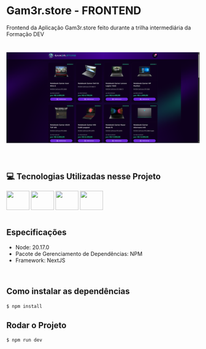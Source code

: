 # Gam3r.store - FRONTEND
Frontend da Aplicação Gam3r.store feito durante a trilha intermediária da Formação DEV

<h1 align="center">
  <img alt="NLW" title="NLW" width="700" src=".github/app.png" />
</h1>


<br>

## 💻 Tecnologias Utilizadas nesse Projeto
<div style="display: inline_block">
  <img align="center" height="50" width="60" src="https://cdn.jsdelivr.net/gh/devicons/devicon/icons/react/react-original.svg">
  <img align="center" height="50" width="60" src="https://cdn.jsdelivr.net/gh/devicons/devicon@latest/icons/nextjs/nextjs-original-wordmark.svg">
  <img align="center" height="50" width="60" src="https://cdn.jsdelivr.net/gh/devicons/devicon@latest/icons/tailwindcss/tailwindcss-original-wordmark.svg">
  <img align="center" height="50" width="60" src="https://cdn.jsdelivr.net/gh/devicons/devicon@latest/icons/typescript/typescript-original.svg">
</div>

<br>

## Especificações
- Node: 20.17.0
- Pacote de Gerenciamento de Dependências: NPM
- Framework: NextJS

<br>

## Como instalar as dependências
```bash
$ npm install
```

## Rodar o Projeto
```bash
$ npm run dev
```
